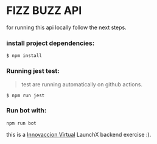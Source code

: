 # FIZZ BUZZ API

for running this api locally follow the next steps.

### install project dependencies:

```
$ npm install
```

### Running jest test:

> test are running automatically on github actions.

```
$ npm run jest
```

### Run bot with:

```
npm run bot
```

this is a [Innovaccion Virtual](https://www.instagram.com/innovaccionvirtual/) LaunchX backend exercise :).
